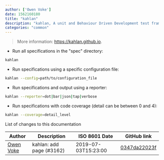 ```yaml
---
author: ['Owen Voke']
date: 1562160180
title: "kahlan"
description: "kahlan, A unit and Behaviour Driven Development test framework for PHP."
categories: "common"
---
```

> More information: <https://kahlan.github.io>.

- Run all specifications in the "spec" directory:

```bash
kahlan
```

- Run specifications using a specific configuration file:

```bash
kahlan --config=path/to/configuration_file
```

- Run specifications and output using a reporter:

```bash
kahlan --reporter=dot|bar|json|tap|verbose
```

- Run specifications with code coverage (detail can be between 0 and 4):

```bash
kahlan --coverage=detail_level
```
List of changes to this documentation


Author | Description | ISO 8601 Date | GitHub link
------|-----|-----|-----
[Owen Voke](mailto:owzie123@gmail.com) | kahlan: add page (#3162) | 2019-07-03T15:23:00 | [0347da22023f](https://github.com/tldr-pages/tldr/commit/0347da22023f9bce5001a2437dba0b163c52e351)

